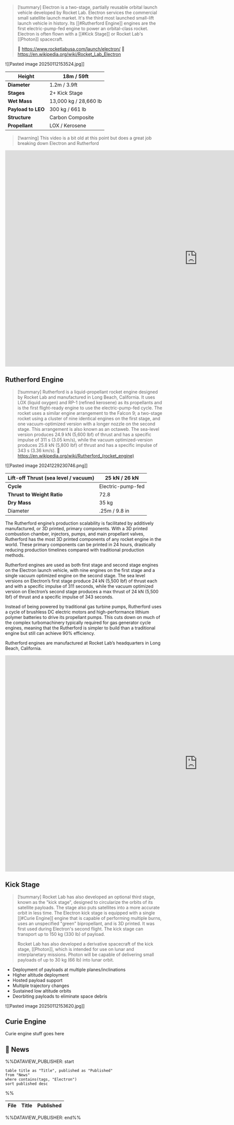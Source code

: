 >[!summary]
Electron is a two-stage, partially reusable orbital launch vehicle developed by Rocket Lab. Electron services the commercial small satellite launch market. It's the third most launched small-lift launch vehicle in history. Its [[#Rutherford Engine]] engines are the first electric-pump-fed engine to power an orbital-class rocket. Electron is often flown with a [[#Kick Stage]] or Rocket Lab's [[Photon]] spacecraft.
>
>🚀 https://www.rocketlabusa.com/launch/electron/
>🔗 https://en.wikipedia.org/wiki/Rocket_Lab_Electron


![[Pasted image 20250112153524.jpg]]

| Height             | 18m / 59ft            |
| ------------------ | --------------------- |
| **Diameter**       | 1.2m / 3.9ft          |
| **Stages**         | 2+ Kick Stage         |
| **Wet** **Mass**   | 13,000 kg / 28,660 lb |
| **Payload to LEO** | 300 kg / 661 lb       |
| **Structure**      | Carbon Composite      |
| **Propellant**     | LOX / Kerosene        |

>[!warning] This video is a bit old at this point but does a great job breaking down Electron and Rutherford
<iframe width="1227" height="690" src="https://www.youtube.com/embed/C0STPK3g9c8" title="Is Rocket Lab the new SpaceX? The Electron VS Falcon" frameborder="0" allow="accelerometer; autoplay; clipboard-write; encrypted-media; gyroscope; picture-in-picture; web-share" referrerpolicy="strict-origin-when-cross-origin" allowfullscreen></iframe>

## Rutherford Engine

>[!summary]
Rutherford is a liquid-propellant rocket engine designed by Rocket Lab and manufactured in Long Beach, California. It uses LOX (liquid oxygen) and RP-1 (refined kerosene) as its propellants and is the first flight-ready engine to use the electric-pump-fed cycle. The rocket uses a similar engine arrangement to the Falcon 9; a two-stage rocket using a cluster of nine identical engines on the first stage, and one vacuum-optimized version with a longer nozzle on the second stage. This arrangement is also known as an octaweb. The sea-level version produces 24.9 kN (5,600 lbf) of thrust and has a specific impulse of 311 s (3.05 km/s), while the vacuum optimized-version produces 25.8 kN (5,800 lbf) of thrust and has a specific impulse of 343 s (3.36 km/s).
> 🔗 https://en.wikipedia.org/wiki/Rutherford_(rocket_engine)

![[Pasted image 20241229230746.png]]

| Lift-off Thrust (sea level / vacuum) | 25 kN / 26 kN     |
| ------------------------------------ | ----------------- |
| **Cycle**                            | Electric-pump-fed |
| **Thrust to Weight Ratio**           | 72.8              |
| **Dry Mass**                         | 35 kg             |
| Diameter                             | .25m / 9.8 in     |

The Rutherford engine’s production scalability is facilitated by additively manufactured, or 3D printed, primary components. With a 3D printed combustion chamber, injectors, pumps, and main propellant valves, Rutherford has the most 3D printed components of any rocket engine in the world. These primary components can be printed in 24 hours, drastically reducing production timelines compared with traditional production methods.

Rutherford engines are used as both first stage and second stage engines on the Electron launch vehicle, with nine engines on the first stage and a single vacuum optimized engine on the second stage. The sea level versions on Electron’s first stage produce 24 kN (5,500 lbf) of thrust each and with a specific impulse of 311 seconds, while the vacuum optimized version on Electron’s second stage produces a max thrust of 24 kN (5,500 lbf) of thrust and a specific impulse of 343 seconds.

Instead of being powered by traditional gas turbine pumps, Rutherford uses a cycle of brushless DC electric motors and high-performance lithium polymer batteries to drive its propellant pumps. This cuts down on much of the complex turbomachinery typically required for gas generator cycle engines, meaning that the Rutherford is simpler to build than a traditional engine but still can achieve 90% efficiency.

Rutherford engines are manufactured at Rocket Lab’s headquarters in Long Beach, California.

<iframe width="1227" height="690" src="https://www.youtube.com/embed/Ngvow6egisg" title="Rocket Lab’s Rutherford Engine Qualified for Flight" frameborder="0" allow="accelerometer; autoplay; clipboard-write; encrypted-media; gyroscope; picture-in-picture; web-share" referrerpolicy="strict-origin-when-cross-origin" allowfullscreen></iframe>


## Kick Stage

>[!summary]
Rocket Lab has also developed an optional third stage, known as the "kick stage", designed to circularize the orbits of its satellite payloads. The stage also puts satellites into a more accurate orbit in less time. The Electron kick stage is equipped with a single [[#Curie Engine]] engine that is capable of performing multiple burns, uses an unspecified "green" bipropellant, and is 3D printed. It was first used during Electron's second flight. The kick stage can transport up to 150 kg (330 lb) of payload.
>
>Rocket Lab has also developed a derivative spacecraft of the kick stage, [[Photon]], which is intended for use on lunar and interplanetary missions. Photon will be capable of delivering small payloads of up to 30 kg (66 lb) into lunar orbit.

- Deployment of payloads at multiple planes/inclinations
- Higher altitude deployment
- Hosted payload support
- Multiple trajectory changes
- Sustained low altitude orbits
- Deorbiting payloads to eliminate space debris

![[Pasted image 20250112153620.jpg]]

## Curie Engine

Curie engine stuff goes here

## 📰 News

%%DATAVIEW_PUBLISHER: start
```
table title as "Title", published as "Published"
from "News"
where contains(tags, "Electron")
sort published desc
```
%%

| File | Title | Published |
| ---- | ----- | --------- |

%%DATAVIEW_PUBLISHER: end%%
